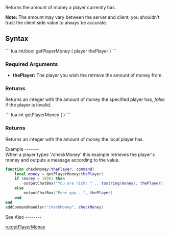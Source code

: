 Returns the amount of money a player currently has.

**Note:** The amount may vary between the server and client, you shouldn't trust the client side value to always be accurate.

Syntax
------

<section show="true" name="Server" class="server">
``` lua
int/bool getPlayerMoney ( player thePlayer )
```

### Required Arguments

-   **thePlayer:** The player you wish the retrieve the amount of money from.

### Returns

Returns an integer with the amount of money the specified player has, *false* if the player is invalid.

</section>
<section show="true" name="Client" class="client">
``` lua
int getPlayerMoney ( )
```

### Returns

Returns an integer with the amount of money the local player has.

</section>
Example
-------

<section show="true" name="Server" class="server">
When a player types '/checkMoney' this example retrieves the player's money and outputs a message according to the value.

``` lua
function checkMoney(thePlayer, command)
    local money = getPlayerMoney(thePlayer)                                -- get the amount of money from the player who entered the command
    if (money > 1000) then                                                 -- if money is more than 1000
        outputChatBox("You are rich: " .. tostring(money), thePlayer)  -- output this message together with the money
    else
        outputChatBox("Poor guy...", thePlayer)                        -- and else, output this message
    end
end
addCommandHandler("checkMoney", checkMoney)                                    -- add the console command
```

</section>
See Also
--------

[ru:getPlayerMoney](/docs/ru:getplayermoney.md "wikilink")
